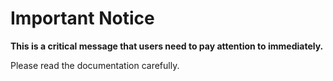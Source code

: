 # Important Notice

**This is a critical message that users need to pay attention to immediately.**

Please read the documentation carefully.
